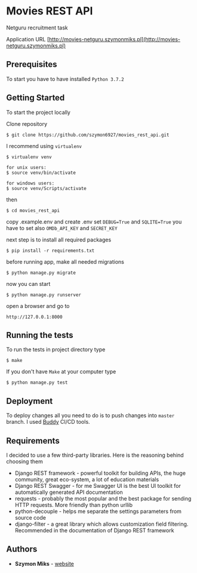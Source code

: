# Movies REST API

Netguru recruitment task

Application URL [http://movies-netguru.szymonmiks.pl](http://movies-netguru.szymonmiks.pl)

## Prerequisites

To start you have to have installed `Python 3.7.2`

## Getting Started
To start the project locally

Clone repository
```
$ git clone https://github.com/szymon6927/movies_rest_api.git
```

I recommend using  `virtualenv`
```
$ virtualenv venv

for unix users:
$ source venv/bin/activate 

for windows users:
$ source venv/Scripts/activate
```

then 
```
$ cd movies_rest_api
```

copy .example.env and create .env set `DEBUG=True` and `SQLITE=True`
you have to set also `OMDb_API_KEY` and `SECRET_KEY`

next step is to install all required packages
```
$ pip install -r requirements.txt
```

before running app, make all needed migrations
```
$ python manage.py migrate
```

now you can start
```
$ python manage.py runserver
```

open a browser and go to
```
http://127.0.0.1:8000
```


## Running the tests

To run the tests in project directory type
```
$ make
```

If you don't have `Make` at your computer type

```
$ python manage.py test
```


## Deployment

To deploy changes all you need to do is to push changes into
`master` branch. I used [Buddy](https://buddy.works/) CI/CD tools.


## Requirements

I decided to use a few third-party libraries. Here is the reasoning behind choosing them

- Django REST framework - powerful toolkit for building APIs, the huge community, great eco-system, a lot of education materials
- Django REST Swagger - for me Swagger UI is the best UI toolkit for automatically generated API documentation
- requests - probably the most popular and the best package for sending HTTP requests. More friendly than python urllib
- python-decouple - helps me separate the settings parameters from source code
- django-filter - a great library which allows customization field filtering. 
Recommended in the documentation of Django REST framework


## Authors

* **Szymon Miks** - [website](https://szymonmiks.pl/)


